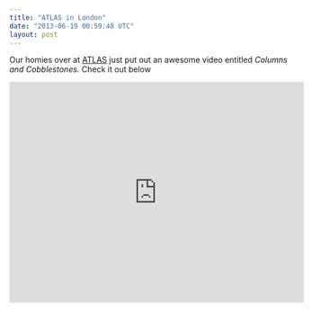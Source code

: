 ```yaml
---
title: "ATLAS in London"
date: "2013-06-19 00:59:48 UTC"
layout: post
---
```


<p>Our homies over at <a href="http://www.atlasskateboarding.com/">ATLAS</a> just put out an awesome video entitled <em>Columns and Cobblestones. </em>Check it out below</p>
<p><iframe frameborder="0" height="393" src="http://www.youtube.com/embed/q2PtYf0OwGQ?feature=player_embedded" width="524"></iframe></p>

